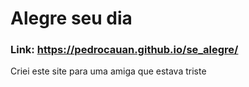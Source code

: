 # Alegre seu dia
### Link: https://pedrocauan.github.io/se_alegre/

Criei este site para uma amiga que estava triste
